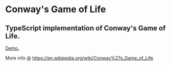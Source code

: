 Conway's Game of Life
====

TypeScript implementation of Conway's Game of Life.
---------------------------------------------------

[Demo.](http://ndedic.github.io/game-of-life)


More info @ https://en.wikipedia.org/wiki/Conway%27s_Game_of_Life